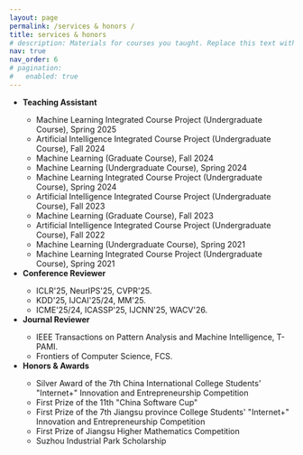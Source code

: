 ```yaml
---
layout: page
permalink: /services & honors /
title: services & honors
# description: Materials for courses you taught. Replace this text with your description.
nav: true
nav_order: 6
# pagination:
# 	enabled: true
---
```


<!-- For now, this page is assumed to be a static description of your courses. You can convert it to a collection similar to `_projects/` so that you can have a dedicated page for each course.

Organize your courses by years, topics, or universities, however you like! -->
<!-- <p style="line-height:30%"> --> <!-- </p> -->
<ul>
 <li><strong>Teaching Assistant</strong></li>
  <ul>
  <li>Machine Learning Integrated Course Project (Undergraduate Course), Spring 2025</li>
  <li>Artificial Intelligence Integrated Course Project (Undergraduate Course), Fall 2024</li>
  <li>Machine Learning (Graduate Course), Fall 2024</li>
  <li>Machine Learning (Undergraduate Course), Spring 2024</li>
  <li>Machine Learning Integrated Course Project (Undergraduate Course), Spring 2024</li>
  <li>Artificial Intelligence Integrated Course Project (Undergraduate Course), Fall 2023</li>
  <li>Machine Learning (Graduate Course), Fall 2023</li>
  <li>Artificial Intelligence Integrated Course Project (Undergraduate Course), Fall 2022</li>
  <li>Machine Learning (Undergraduate Course), Spring 2021</li>
  <li>Machine Learning Integrated Course Project (Undergraduate Course), Spring 2021</li>
  </ul>
 <li><strong>Conference Reviewer</strong></li>
  <ul>
  <li>ICLR'25, NeurIPS'25, CVPR'25.</li>
  <li>KDD'25, IJCAI'25/24, MM'25.</li>
  <li>ICME'25/24, ICASSP'25, IJCNN'25, WACV'26.</li>
  </ul>
 <li><strong>Journal Reviewer</strong></li>
  <ul>
  <li>IEEE Transactions on Pattern Analysis and Machine Intelligence, T-PAMI.</li>
  <li>Frontiers of Computer Science, FCS.</li>
  </ul>
<li><strong>Honors & Awards</strong></li>
  <ul>
  <li>Silver Award of the 7th China International College Students' "Internet+" Innovation and Entrepreneurship Competition</li>
  <li>First Prize of the 11th "China Software Cup"</li>
  <li>First Prize of the 7th Jiangsu province College Students' "Internet+" Innovation and Entrepreneurship Competition</li>
  <li>First Prize of Jiangsu Higher Mathematics Competition</li>
  <li>Suzhou Industrial Park Scholarship</li>
  </ul>
</ul>